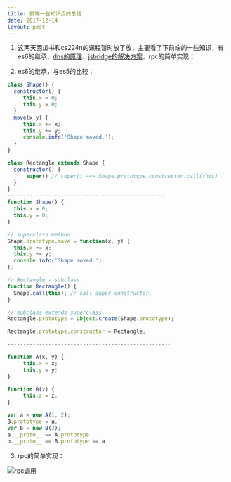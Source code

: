 ```yaml
---
title: 前端一些知识点的总结
date: 2017-12-14
layout: post
---
```


1. 这两天西瓜书和cs224n的课程暂时放了放，主要看了下前端的一些知识，有es6的继承、[dns的原理](https://www.zhihu.com/question/23042131)、[jsbridge的解决方案](https://blog.ymfe.org/%E6%B7%B7%E5%90%88%E5%BC%80%E5%8F%91%E4%B8%AD%E7%9A%84JSBridge/)、rpc的简单实现；

2. es6的继承，与es5的比较：
```javascript
class Shape() {
  constructor() {
     this.x = 0;
     this.y = 0;
  }
  move(x,y) {
     this.x += x;
     this.y += y;
     console.info('Shape moved.');
  }
}

class Rectangle extends Shape {
  constructor() {
      super() // super() ==> Shape.prototype.constructor.call(this)
  }
}
--------------------------------------------------
function Shape() {
  this.x = 0;
  this.y = 0;
}

// superclass method
Shape.prototype.move = function(x, y) {
  this.x += x;
  this.y += y;
  console.info('Shape moved.');
};

// Rectangle - subclass
function Rectangle() {
  Shape.call(this); // call super constructor.
}

// subclass extends superclass
Rectangle.prototype = Object.create(Shape.prototype);

Rectangle.prototype.constructor = Rectangle;

----------------------------------------------------

function A(x, y) {
     this.x = x;
     this.y = y;
}

function B(z) {
     this.z = z;
}

var a = new A(1, 2);
B.prototype = a;
var b = new B(3);
a.__proto__ == A.prototype
b.__proto__ == B.prototype == a
```

3. rpc的简单实现：

![rpc调用](http://zbtupian.ks3-cn-beijing.ksyun.com/zhibo/zbact_d69b6c05e5fa5b27d422440c97b283a9.jpeg "Title")